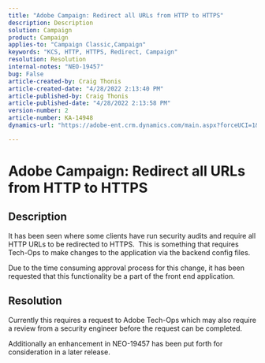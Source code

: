 ```yaml
---
title: "Adobe Campaign: Redirect all URLs from HTTP to HTTPS"
description: Description
solution: Campaign
product: Campaign
applies-to: "Campaign Classic,Campaign"
keywords: "KCS, HTTP, HTTPS, Redirect, Campaign"
resolution: Resolution
internal-notes: "NEO-19457"
bug: False
article-created-by: Craig Thonis
article-created-date: "4/28/2022 2:13:40 PM"
article-published-by: Craig Thonis
article-published-date: "4/28/2022 2:13:58 PM"
version-number: 2
article-number: KA-14948
dynamics-url: "https://adobe-ent.crm.dynamics.com/main.aspx?forceUCI=1&pagetype=entityrecord&etn=knowledgearticle&id=8498f365-fdc6-ec11-a7b6-0022480a10ee"

---
```

# Adobe Campaign: Redirect all URLs from HTTP to HTTPS

## Description


It has been seen where some clients have run security audits and require all HTTP URLs to be redirected to HTTPS.  This is something that requires Tech-Ops to make changes to the application via the backend config files.

Due to the time consuming approval process for this change, it has been requested that this functionality be a part of the front end application.


## Resolution


Currently this requires a request to Adobe Tech-Ops which may also require a review from a security engineer before the request can be completed.

Additionally an enhancement in NEO-19457 has been put forth for consideration in a later release.
